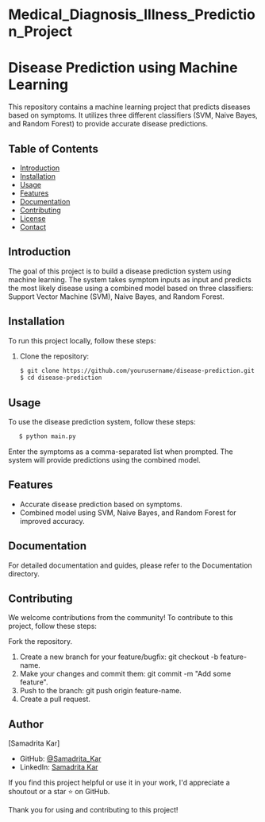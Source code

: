 # Medical_Diagnosis_Illness_Prediction_Project
# Disease Prediction using Machine Learning

This repository contains a machine learning project that predicts diseases based on symptoms. It utilizes three different classifiers (SVM, Naive Bayes, and Random Forest) to provide accurate disease predictions.

## Table of Contents

- [Introduction](#introduction)
- [Installation](#installation)
- [Usage](#usage)
- [Features](#features)
- [Documentation](#documentation)
- [Contributing](#contributing)
- [License](#license)
- [Contact](#contact)

## Introduction

The goal of this project is to build a disease prediction system using machine learning. The system takes symptom inputs as input and predicts the most likely disease using a combined model based on three classifiers: Support Vector Machine (SVM), Naive Bayes, and Random Forest.

## Installation

To run this project locally, follow these steps:

1. Clone the repository:
   ```bash
   $ git clone https://github.com/yourusername/disease-prediction.git
   $ cd disease-prediction
   ```
## Usage

To use the disease prediction system, follow these steps:

```bash
   $ python main.py
```
Enter the symptoms as a comma-separated list when prompted.
The system will provide predictions using the combined model.

## Features

- Accurate disease prediction based on symptoms.
- Combined model using SVM, Naive Bayes, and Random Forest for improved accuracy.

## Documentation

For detailed documentation and guides, please refer to the Documentation directory.

## Contributing

We welcome contributions from the community! To contribute to this project, follow these steps:

Fork the repository.
1. Create a new branch for your feature/bugfix: git checkout -b feature-name.
2. Make your changes and commit them: git commit -m "Add some feature".
3. Push to the branch: git push origin feature-name.
4. Create a pull request.

## Author

[Samadrita Kar]

- GitHub: [@Samadrita_Kar](https://github.com/SAMADRITA-KAR)
- LinkedIn: [Samadrita Kar](https://www.linkedin.com/in/samadrita-kar-17a5861b0/)

If you find this project helpful or use it in your work, I'd appreciate a shoutout or a star ⭐️ on GitHub.

Thank you for using and contributing to this project!
